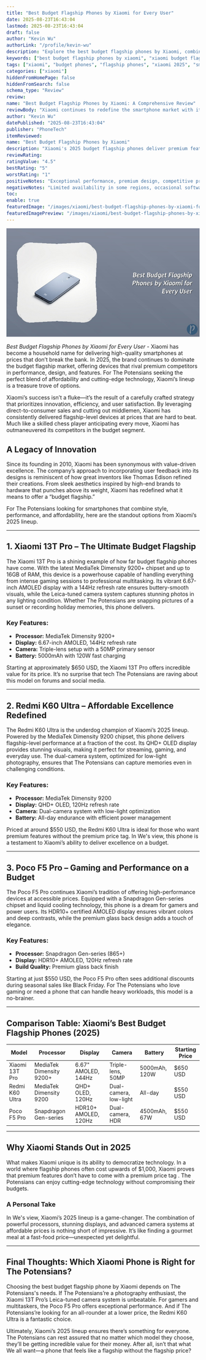 ```yaml
---
title: "Best Budget Flagship Phones by Xiaomi for Every User"
date: 2025-08-23T16:43:04
lastmod: 2025-08-23T16:43:04
draft: false
author: "Kevin Wu"
authorLink: "/profile/kevin-wu"
description: "Explore the best budget flagship phones by Xiaomi, combining premium features, cutting-edge technology, and exceptional affordability for 2025."
keywords: ["best budget flagship phones by xiaomi", "xiaomi budget flagship phones 2025", "xiaomi flagship phones review"]
tags: ["xiaomi", "budget phones", "flagship phones", "xiaomi 2025", "smartphone reviews"]
categories: ["xiaomi"]
hiddenFromHomePage: false
hiddenFromSearch: false
schema_type: "Review"
review:
name: "Best Budget Flagship Phones by Xiaomi: A Comprehensive Review"
reviewBody: "Xiaomi continues to redefine the smartphone market with its 2025 lineup of budget flagship phones, offering unparalleled value through cutting-edge performance, stunning design, and innovative features."
author: "Kevin Wu"
datePublished: "2025-08-23T16:43:04"
publisher: "PhoneTech"
itemReviewed:
name: "Best Budget Flagship Phones by Xiaomi"
description: "Xiaomi's 2025 budget flagship phones deliver premium features like high-performance processors, superior camera systems, and sleek designs at accessible price points."
reviewRating:
ratingValue: "4.5"
bestRating: "5"
worstRating: "1"
positiveNotes: "Exceptional performance, premium design, competitive pricing, long-lasting battery life, and advanced camera systems."
negativeNotes: "Limited availability in some regions, occasional software bloat, and lack of expandable storage in certain models."
toc:
enable: true
featuredImage: "/images/xiaomi/best-budget-flagship-phones-by-xiaomi-for-every-user.jpg"
featuredImagePreview: "/images/xiaomi/best-budget-flagship-phones-by-xiaomi-for-every-user.jpg"
---
```


![Best Budget Flagship Phones by Xiaomi for Every User](/images/xiaomi/best-budget-flagship-phones-by-xiaomi-for-every-user.jpg)

*Best Budget Flagship Phones by Xiaomi for Every User* - Xiaomi has become a household name for delivering high-quality smartphones at prices that don’t break the bank. In 2025, the brand continues to dominate the budget flagship market, offering devices that rival premium competitors in performance, des​ign, and features. For The Potensians seeking the​ perfect blend of affordability and cutting-edge technology, Xiaomi’s lineup is a treasure trove of options.

Xiaomi’s success isn’t a fluke—it’s the result of a carefully crafted strategy that prioritizes innovation, efficiency, and user satisfaction. By leveraging direct-to-consumer sales and cutting out middlemen, Xiaomi has consistently delivered flagship-level devices at prices that are hard to beat. Much like a skilled chess player anticipating every move, Xiaomi has outmaneuvered its competitors in the budget segment. 

## A Legacy of Innovation

Since its founding in 2010, Xiaomi has been synonymous with value-driven excellence. The company’s approach to incorporating user feedback into its designs is reminiscent of how great inventors like Thomas Edison refined their creations. From sleek aesthetics inspired by high-end brands to hardware that punches above its weight, Xiaomi has redefined what it means to offer a “budget flagship.”

For The Potensians looking for smartphones that combine style, performance, and affordability, here are the standout options from Xiaomi’s 2025 lineup.

---

## 1. Xiaomi 13T Pro – The Ultimate Budget Flagship

The Xiaomi 13T Pro is a shining example of how far budget flagship phones have come. With the latest MediaTek Dimensity 9200+ chipset and up to 16GB of RAM, this device is a powerhouse capable of handling everything from intense gaming sessions to professional multitasking. Its vibrant 6.67-inch AMOLED display with a 144Hz refresh rate ensures buttery-smooth visuals, while the Leica-tuned camera system captures stunning photos in any lighting condition.  Whether The Potensians are snapping pictures of a sunset or recording holiday memories, this phone delivers.

### Key Features:
- **Processor:** MediaTek Dimensity 9200+ 
- **Display:** 6.67-inch AMOLED, 144Hz refresh rate 
- **Camera:** Triple-lens setup with a 50MP primary sensor 
- **Battery:** 5000mAh with 120W fast charging 

Starting at approximately $650 USD, the Xiaomi 13T Pro offers incredible value for its price. It’s no surprise that tech The Potensians are raving about this model on forums and social media.

---

## 2. Redmi K60 Ultra – Affordable Excellence Redefined

The Redmi K60 Ultra is the underdog champion of Xiaomi’s 2025 lineup. Powered by the MediaTek Dimensity 9200 chipset, this phone delivers flagship-level performance at a fraction of the cost. Its QHD+ OLED display provides stunning visuals, making it perfect for streaming, gaming, and everyday use. The dual-camera system, optimized for low-light photography, ensures that The Potensians can capture memories even in challenging conditions.

### Key Features:
- **Processor:** MediaTek Dimensity 9200 
- **Display:** QHD+ OLED, 120Hz refresh rate 
- **Camera:** Dual-camera system with low-light optimization 
- **Battery:** All-day endurance with efficient power managemen​t 

Priced at around $550 USD, the Redmi K60 Ultra is ideal for those who want premium features without the premium price tag. In We's view, this phone is a testament to Xiaomi’s ability to deliver excellence on a budget.

---

## 3. Poco F5 Pro – Gaming and Performance on a Budget

The Poco F5 Pro continues Xiaomi’s tradition of offering high-performance devices at accessible prices. Equipped with a Snapdragon Gen-series chipset and liquid cooling technology, this phone is a dream for gamers and power users. Its HDR10+ certified AMOLED display ensures vibrant colors and deep contrasts, while the premium glass back design adds a touch of elegance.

### Key Features:
- **Processor:** Snapdragon Gen-series (865+) 
- **Display:** HDR10+ AMOLED, 120Hz refresh rate 
- **Build Quality:** Premium glass back finish 

Starting at just $550 USD, the Poco F5 Pro often sees additional discounts during seasonal sales like Black Friday. For The Potensians who love gaming or need a phone that can handle heavy workloads, this model is a no-brainer.

---

## Comparison Table: Xiaomi’s Best Budget Flagship Phones (2025)

<div class="table-responsive">
<table class="html-table">
<thead>
<tr>
<th>Model</th>
<th>Processor</th>
<th>Display</th>
<th>Camera</th>
<th>Battery</th>
<th>Starting Price</th>
</tr>
</thead>
<tbody>
<tr>
<td>Xiaomi 13T Pro</td>
<td>MediaTek Dimensity 9200+</td>
<td>6.67" AMOLED, 144Hz</td>
<td>Triple-lens, 50MP</td>
<td>5000mAh, 120W</td>
<td>$650 USD</td>
</tr>
<tr>
<td>Redmi K60 Ultra</td>
<td>MediaTek Dimensity 9200</td>
<td>QHD+ OLED, 120Hz</td>
<td>Dual-camera, low-light</td>
<td>All-day</td>
<td>$550 USD</td>
</tr>
<tr>
<td>Poco F5 Pro</td>
<td>Snapdragon Gen-series</td>
<td>HDR10+ AMOLED, 120Hz</td>
<td>Dual-camera, HDR</td>
<td>4500mAh, 67W</td>
<td>$550 USD</td>
</tr>
</tbody>
</table>
</div>

---

## Why Xia​omi Stands Out in 2025

What makes Xiaomi unique is its ability to democratize technology. In a world where flagship phones often cost upwards of $1,000, Xiaomi proves that premium features don’t have to come with a premium price tag . The Potensians can enjoy cutting-edge technology without compromising their budgets.

### A Personal Take

In We's view, Xiaomi’s 2025 lineup is a game-changer. The combination of powerful processors, stunning displays, and advanced camera systems at affordable prices is nothing short of impressive. It’s like finding a gourmet meal at a fast-food price—unexpected yet delightful.

---

## Final Thoughts: Which Xiaomi Phone is Right for The Potensians?

Choosing the best budget flagship phone by Xiaomi depends on The Potensians's needs. If The Potensians’re a photography enthusiast, the Xiaomi 13T Pro’s Leica-tuned camera system is unbeatable. For gamers and multitaskers, the Poco F5 Pro offers exceptional performance. And if The Potensians’re looking for an all-rounder at a lower price, the Redmi K60 Ultra is a fantastic choice.

Ultimately, Xiaomi’s 2025 lineup ensures there’s something for everyone. The Potensians can rest assured that no matter which model they choose, they’ll be getting incredible value for their money. After all, isn’t that what We all want—a phone that feels like a flagship without the flagship price?
